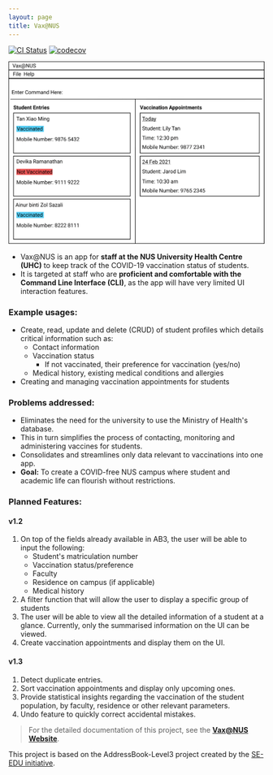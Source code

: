 ```yaml
---
layout: page
title: Vax@NUS
---
```


[![CI Status](https://github.com/AY2021S2-CS2103T-W10-4/tp/workflows/Java%20CI/badge.svg)](https://github.com/AY2021S2-CS2103T-W10-4/tp/actions)
[![codecov](https://codecov.io/gh/AY2021S2-CS2103T-W10-4/tp/branch/master/graph/badge.svg)](https://codecov.io/gh/AY2021S2-CS2103T-W10-4/tp)

![Ui](images/mockup.png)

* Vax@NUS is an app for **staff at the NUS University Health Centre (UHC)**
  to keep track of the COVID-19 vaccination status of students. <br>
* It is targeted at staff who are **proficient and comfortable with the
  Command Line Interface (CLI)**, as the app will have very limited UI interaction features.


### Example usages:

* Create, read, update and delete (CRUD) of student profiles which details critical information such as:
    * Contact information
    * Vaccination status
        * If not vaccinated, their preference for vaccination (yes/no)
    * Medical history, existing medical conditions and allergies
* Creating and managing vaccination appointments for students

### Problems addressed:

* Eliminates the need for the university to use the Ministry of Health's database.
* This in turn simplifies the process of contacting, monitoring and administering vaccines for students.
* Consolidates and streamlines only data relevant to vaccinations into one app.
* **Goal:** To create a COVID-free NUS campus where student and academic life can flourish without restrictions.


### Planned Features:

#### v1.2

1. On top of the fields already available in AB3, the user will be able to input the following:
    * Student's matriculation number
    * Vaccination status/preference
    * Faculty
    * Residence on campus (if applicable)
    * Medical history
1. A filter function that will allow the user to display a specific group of students
1. The user will be able to view all the detailed information of a student at a glance. Currently, only
   the summarised information on the UI can be viewed.
1. Create vaccination appointments and display them on the UI.

#### v1.3

1. Detect duplicate entries.
1. Sort vaccination appointments and display only upcoming ones.
1. Provide statistical insights regarding the vaccination of the student population, by faculty, residence or other
   relevant parameters.
1. Undo feature to quickly correct accidental mistakes.


>For the detailed documentation of this project, see the
**[Vax@NUS Website](https://ay2021s2-cs2103t-w10-4.github.io/tp/)**.



This project is based on the AddressBook-Level3 project created by
the [SE-EDU initiative](https://se-education.org).
